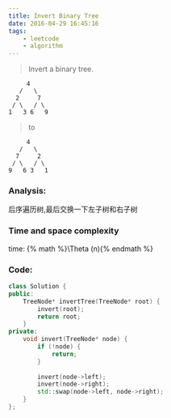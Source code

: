 ```yaml
---
title: Invert Binary Tree
date: 2016-04-29 16:45:16
tags: 
    - leetcode
    - algorithm
---
```

>Invert a binary tree.
>
```
     4
   /   \
  2     7
 / \   / \
1   3 6   9
```
>to

```
     4
   /   \
  7     2
 / \   / \
9   6 3   1
```
<!-- more -->
### Analysis:
后序遍历树,最后交换一下左子树和右子树
### Time and space complexity
time: {% math %}\Theta (n){% endmath %}
### Code:
```cpp
class Solution {
public:
    TreeNode* invertTree(TreeNode* root) {
        invert(root);
        return root;
    }
private:
    void invert(TreeNode* node) {
        if (!node) {
            return;
        }
        
        invert(node->left);
        invert(node->right);
        std::swap(node->left, node->right);
    }
};
```